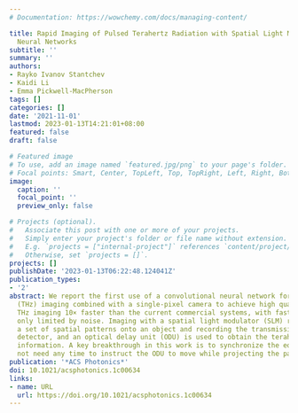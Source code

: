 ```yaml
---
# Documentation: https://wowchemy.com/docs/managing-content/

title: Rapid Imaging of Pulsed Terahertz Radiation with Spatial Light Modulators and
  Neural Networks
subtitle: ''
summary: ''
authors:
- Rayko Ivanov Stantchev
- Kaidi Li
- Emma Pickwell-MacPherson
tags: []
categories: []
date: '2021-11-01'
lastmod: 2023-01-13T14:21:01+08:00
featured: false
draft: false

# Featured image
# To use, add an image named `featured.jpg/png` to your page's folder.
# Focal points: Smart, Center, TopLeft, Top, TopRight, Left, Right, BottomLeft, Bottom, BottomRight.
image:
  caption: ''
  focal_point: ''
  preview_only: false

# Projects (optional).
#   Associate this post with one or more of your projects.
#   Simply enter your project's folder or file name without extension.
#   E.g. `projects = ["internal-project"]` references `content/project/deep-learning/index.md`.
#   Otherwise, set `projects = []`.
projects: []
publishDate: '2023-01-13T06:22:48.124041Z'
publication_types:
- '2'
abstract: We report the first use of a convolutional neural network for terahertz
  (THz) imaging combined with a single-pixel camera to achieve high quality hyperspectral
  THz imaging 10× faster than the current commercial systems, with faster potential
  only limited by noise. Imaging with a spatial light modulator (SLM) relies on projecting
  a set of spatial patterns onto an object and recording the transmission with a single-pixel
  detector, and an optical delay unit (ODU) is used to obtain the terahertz time-of-flight
  information. A key breakthrough in this work is to synchronize the equipment to
  not need any time to instruct the ODU to move while projecting the patterns.
publication: '*ACS Photonics*'
doi: 10.1021/acsphotonics.1c00634
links:
- name: URL
  url: https://doi.org/10.1021/acsphotonics.1c00634
---
```

